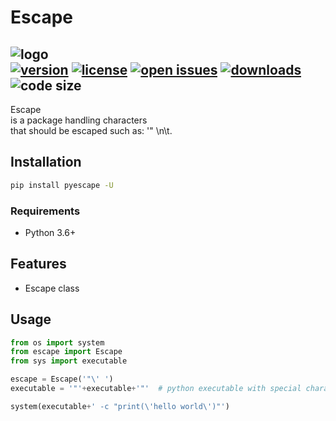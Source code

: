 # Escape
![logo](https://www.qaviton.com/wp-content/uploads/logo-svg.svg)  
[![version](https://img.shields.io/pypi/v/pyescape.svg)](https://pypi.python.org/pypi)
[![license](https://img.shields.io/pypi/l/pyescape.svg)](https://pypi.python.org/pypi)
[![open issues](https://img.shields.io/github/issues/qaviton/escape)](https://github/issues-raw/qaviton/escape)
[![downloads](https://img.shields.io/pypi/dm/pyescape.svg)](https://pypi.python.org/pypi)
![code size](https://img.shields.io/github/languages/code-size/qaviton/escape)
-------------------------  
  
Escape  
is a package handling characters  
that should be escaped such as: '" \\n\t.  
  
## Installation  
```sh  
pip install pyescape -U
```  

### Requirements
- Python 3.6+  
  
## Features  
* Escape class
  
## Usage  
  
```python
from os import system
from escape import Escape
from sys import executable

escape = Escape('"\' ')
executable = '"'+executable+'"'  # python executable with special characters

system(executable+' -c "print(\'hello world\')"')
```  
